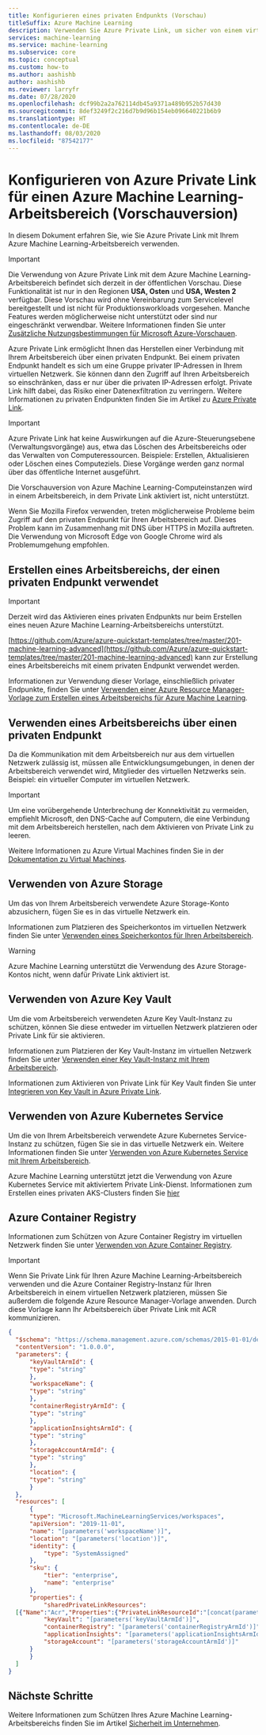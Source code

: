 ```yaml
---
title: Konfigurieren eines privaten Endpunkts (Vorschau)
titleSuffix: Azure Machine Learning
description: Verwenden Sie Azure Private Link, um sicher von einem virtuellen Netzwerk aus auf Ihren Azure Machine Learning-Arbeitsbereich zuzugreifen.
services: machine-learning
ms.service: machine-learning
ms.subservice: core
ms.topic: conceptual
ms.custom: how-to
ms.author: aashishb
author: aashishb
ms.reviewer: larryfr
ms.date: 07/28/2020
ms.openlocfilehash: dcf99b2a2a762114db45a9371a489b952b57d430
ms.sourcegitcommit: 8def3249f2c216d7b9d96b154eb096640221b6b9
ms.translationtype: HT
ms.contentlocale: de-DE
ms.lasthandoff: 08/03/2020
ms.locfileid: "87542177"
---
```

# <a name="configure-azure-private-link-for-an-azure-machine-learning-workspace-preview"></a>Konfigurieren von Azure Private Link für einen Azure Machine Learning-Arbeitsbereich (Vorschauversion)

In diesem Dokument erfahren Sie, wie Sie Azure Private Link mit Ihrem Azure Machine Learning-Arbeitsbereich verwenden. 

> [!IMPORTANT]
> Die Verwendung von Azure Private Link mit dem Azure Machine Learning-Arbeitsbereich befindet sich derzeit in der öffentlichen Vorschau. Diese Funktionalität ist nur in den Regionen **USA, Osten** und **USA, Westen 2** verfügbar. Diese Vorschau wird ohne Vereinbarung zum Servicelevel bereitgestellt und ist nicht für Produktionsworkloads vorgesehen. Manche Features werden möglicherweise nicht unterstützt oder sind nur eingeschränkt verwendbar. Weitere Informationen finden Sie unter [Zusätzliche Nutzungsbestimmungen für Microsoft Azure-Vorschauen](https://azure.microsoft.com/support/legal/preview-supplemental-terms/).

Azure Private Link ermöglicht Ihnen das Herstellen einer Verbindung mit Ihrem Arbeitsbereich über einen privaten Endpunkt. Bei einem privaten Endpunkt handelt es sich um eine Gruppe privater IP-Adressen in Ihrem virtuellen Netzwerk. Sie können dann den Zugriff auf Ihren Arbeitsbereich so einschränken, dass er nur über die privaten IP-Adressen erfolgt. Private Link hilft dabei, das Risiko einer Datenexfiltration zu verringern. Weitere Informationen zu privaten Endpunkten finden Sie im Artikel zu [Azure Private Link](/azure/private-link/private-link-overview).

> [!IMPORTANT]
> Azure Private Link hat keine Auswirkungen auf die Azure-Steuerungsebene (Verwaltungsvorgänge) aus, etwa das Löschen des Arbeitsbereichs oder das Verwalten von Computeressourcen. Beispiele: Erstellen, Aktualisieren oder Löschen eines Computeziels. Diese Vorgänge werden ganz normal über das öffentliche Internet ausgeführt.
>
> Die Vorschauversion von Azure Machine Learning-Computeinstanzen wird in einem Arbeitsbereich, in dem Private Link aktiviert ist, nicht unterstützt.
>
> Wenn Sie Mozilla Firefox verwenden, treten möglicherweise Probleme beim Zugriff auf den privaten Endpunkt für Ihren Arbeitsbereich auf. Dieses Problem kann im Zusammenhang mit DNS über HTTPS in Mozilla auftreten. Die Verwendung von Microsoft Edge von Google Chrome wird als Problemumgehung empfohlen.

## <a name="create-a-workspace-that-uses-a-private-endpoint"></a>Erstellen eines Arbeitsbereichs, der einen privaten Endpunkt verwendet

> [!IMPORTANT]
> Derzeit wird das Aktivieren eines privaten Endpunkts nur beim Erstellen eines neuen Azure Machine Learning-Arbeitsbereichs unterstützt.

[https://github.com/Azure/azure-quickstart-templates/tree/master/201-machine-learning-advanced](https://github.com/Azure/azure-quickstart-templates/tree/master/201-machine-learning-advanced) kann zur Erstellung eines Arbeitsbereichs mit einem privaten Endpunkt verwendet werden.

Informationen zur Verwendung dieser Vorlage, einschließlich privater Endpunkte, finden Sie unter [Verwenden einer Azure Resource Manager-Vorlage zum Erstellen eines Arbeitsbereichs für Azure Machine Learning](how-to-create-workspace-template.md).

## <a name="using-a-workspace-over-a-private-endpoint"></a>Verwenden eines Arbeitsbereichs über einen privaten Endpunkt

Da die Kommunikation mit dem Arbeitsbereich nur aus dem virtuellen Netzwerk zulässig ist, müssen alle Entwicklungsumgebungen, in denen der Arbeitsbereich verwendet wird, Mitglieder des virtuellen Netzwerks sein. Beispiel: ein virtueller Computer im virtuellen Netzwerk.

> [!IMPORTANT]
> Um eine vorübergehende Unterbrechung der Konnektivität zu vermeiden, empfiehlt Microsoft, den DNS-Cache auf Computern, die eine Verbindung mit dem Arbeitsbereich herstellen, nach dem Aktivieren von Private Link zu leeren. 

Weitere Informationen zu Azure Virtual Machines finden Sie in der [Dokumentation zu Virtual Machines](/azure/virtual-machines/).


## <a name="using-azure-storage"></a>Verwenden von Azure Storage

Um das von Ihrem Arbeitsbereich verwendete Azure Storage-Konto abzusichern, fügen Sie es in das virtuelle Netzwerk ein.

Informationen zum Platzieren des Speicherkontos im virtuellen Netzwerk finden Sie unter [Verwenden eines Speicherkontos für Ihren Arbeitsbereich](how-to-enable-virtual-network.md#use-a-storage-account-for-your-workspace).

> [!WARNING]
> Azure Machine Learning unterstützt die Verwendung des Azure Storage-Kontos nicht, wenn dafür Private Link aktiviert ist.

## <a name="using-azure-key-vault"></a>Verwenden von Azure Key Vault

Um die vom Arbeitsbereich verwendeten Azure Key Vault-Instanz zu schützen, können Sie diese entweder im virtuellen Netzwerk platzieren oder Private Link für sie aktivieren.

Informationen zum Platzieren der Key Vault-Instanz im virtuellen Netzwerk finden Sie unter [Verwenden einer Key Vault-Instanz mit Ihrem Arbeitsbereich](how-to-enable-virtual-network.md#key-vault-instance).

Informationen zum Aktivieren von Private Link für Key Vault finden Sie unter [Integrieren von Key Vault in Azure Private Link](/azure/key-vault/private-link-service).

## <a name="using-azure-kubernetes-services"></a>Verwenden von Azure Kubernetes Service

Um die von Ihrem Arbeitsbereich verwendete Azure Kubernetes Service-Instanz zu schützen, fügen Sie sie in das virtuelle Netzwerk ein. Weitere Informationen finden Sie unter [Verwenden von Azure Kubernetes Service mit Ihrem Arbeitsbereich](how-to-enable-virtual-network.md#aksvnet).

Azure Machine Learning unterstützt jetzt die Verwendung von Azure Kubernetes Service mit aktiviertem Private Link-Dienst.
Informationen zum Erstellen eines privaten AKS-Clusters finden Sie [hier](https://docs.microsoft.com/azure/aks/private-clusters)

## <a name="azure-container-registry"></a>Azure Container Registry

Informationen zum Schützen von Azure Container Registry im virtuellen Netzwerk finden Sie unter [Verwenden von Azure Container Registry](how-to-enable-virtual-network.md#azure-container-registry).

> [!IMPORTANT]
> Wenn Sie Private Link für Ihren Azure Machine Learning-Arbeitsbereich verwenden und die Azure Container Registry-Instanz für Ihren Arbeitsbereich in einem virtuellen Netzwerk platzieren, müssen Sie außerdem die folgende Azure Resource Manager-Vorlage anwenden. Durch diese Vorlage kann Ihr Arbeitsbereich über Private Link mit ACR kommunizieren.

```json
{
  "$schema": "https://schema.management.azure.com/schemas/2015-01-01/deploymentTemplate.json#",
  "contentVersion": "1.0.0.0",
  "parameters": {
      "keyVaultArmId": {
      "type": "string"
      },
      "workspaceName": {
      "type": "string"
      },
      "containerRegistryArmId": {
      "type": "string"
      },
      "applicationInsightsArmId": {
      "type": "string"
      },
      "storageAccountArmId": {
      "type": "string"
      },
      "location": {
      "type": "string"
      }
  },
  "resources": [
      {
      "type": "Microsoft.MachineLearningServices/workspaces",
      "apiVersion": "2019-11-01",
      "name": "[parameters('workspaceName')]",
      "location": "[parameters('location')]",
      "identity": {
          "type": "SystemAssigned"
      },
      "sku": {
          "tier": "enterprise",
          "name": "enterprise"
      },
      "properties": {
          "sharedPrivateLinkResources":
  [{"Name":"Acr","Properties":{"PrivateLinkResourceId":"[concat(parameters('containerRegistryArmId'), '/privateLinkResources/registry')]","GroupId":"registry","RequestMessage":"Approve","Status":"Pending"}}],
          "keyVault": "[parameters('keyVaultArmId')]",
          "containerRegistry": "[parameters('containerRegistryArmId')]",
          "applicationInsights": "[parameters('applicationInsightsArmId')]",
          "storageAccount": "[parameters('storageAccountArmId')]"
      }
      }
  ]
}
```

## <a name="next-steps"></a>Nächste Schritte

Weitere Informationen zum Schützen Ihres Azure Machine Learning-Arbeitsbereichs finden Sie im Artikel [Sicherheit im Unternehmen](concept-enterprise-security.md).
